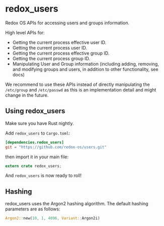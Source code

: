 # redox_users

Redox OS APIs for accessing users and groups information.

High level APIs for:

- Getting the current process effective user ID.
- Getting the current process user ID.
- Getting the current process effective group ID.
- Getting the current process group ID.
- Manipulating User and Group information (including adding, removing, and modifying groups and users, in addition to other functionality, see docs)

We recommend to use these APIs instead of directly manipulating the
`/etc/group` and `/etc/passwd` as this is an implementation detail and
might change in the future.

## Using redox_users

Make sure you have Rust nightly.

Add `redox_users` to `Cargo.toml`:

```toml
[dependencies.redox_users]
git = "https://github.com/redox-os/users.git"
```

then import it in your main file:

```rust
extern crate redox_users;
```

And `redox_users` is now ready to roll!

## Hashing
redox_users uses the Argon2 hashing algorithm. The default hashing parameters are as follows:
```Rust
Argon2::new(10, 1, 4096, Variant::Argon2i)
```
